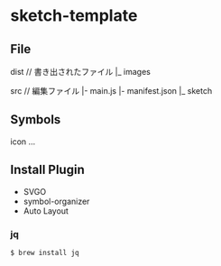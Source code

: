 # sketch-template

## File
dist // 書き出されたファイル
 |_ images

src // 編集ファイル
 |- main.js
 |- manifest.json
 |_ sketch

## Symbols
icon
...

## Install Plugin
- SVGO
- symbol-organizer
- Auto Layout

### jq
`$ brew install jq`